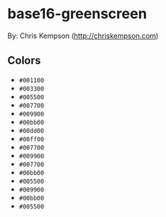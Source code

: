 # base16-greenscreen

By: Chris Kempson (http://chriskempson.com)

## Colors

* `#001100`
* `#003300`
* `#005500`
* `#007700`
* `#009900`
* `#00bb00`
* `#00dd00`
* `#00ff00`
* `#007700`
* `#009900`
* `#007700`
* `#00bb00`
* `#005500`
* `#009900`
* `#00bb00`
* `#005500`
